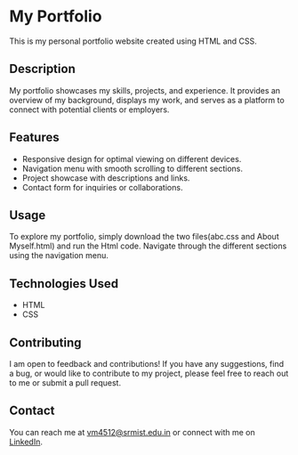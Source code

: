 # My Portfolio

This is my personal portfolio website created using HTML and CSS.

## Description

My portfolio showcases my skills, projects, and experience. It provides an overview of my background, displays my work, and serves as a platform to connect with potential clients or employers.

## Features

- Responsive design for optimal viewing on different devices.
- Navigation menu with smooth scrolling to different sections.
- Project showcase with descriptions and links.
- Contact form for inquiries or collaborations.

## Usage

To explore my portfolio, simply download the two files(abc.css and About Myself.html) and run the Html code. Navigate through the different sections using the navigation menu.

## Technologies Used

- HTML
- CSS

## Contributing

I am open to feedback and contributions! If you have any suggestions, find a bug, or would like to contribute to my project, please feel free to reach out to me or submit a pull request.

## Contact

You can reach me at vm4512@srmist.edu.in or connect with me on [LinkedIn](https://www.linkedin.com/in/vm4512/).
